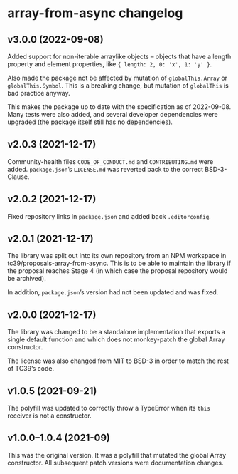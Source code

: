 # array-from-async changelog

## v3.0.0 (2022-09-08)
Added support for non-iterable arraylike objects – objects that have a length
property and element properties, like `{ length: 2, 0: 'x', 1: 'y' }`.

Also made the package not be affected by mutation of `globalThis.Array` or
`globalThis.Symbol`. This is a breaking change, but mutation of `globalThis` is
bad practice anyway.

This makes the package up to date with the specification as of 2022-09-08. Many
tests were also added, and several developer dependencies were upgraded (the
package itself still has no dependencies).

## v2.0.3 (2021-12-17)
Community-health files `CODE_OF_CONDUCT.md` and `CONTRIBUTING.md` were added.
`package.json`’s `LICENSE.md` was reverted back to the correct BSD-3-Clause.

## v2.0.2 (2021-12-17)
Fixed repository links in `package.json` and added back `.editorconfig`.

## v2.0.1 (2021-12-17)
The library was split out into its own repository from an NPM workspace in
tc39/proposals-array-from-async. This is to be able to maintain the library if
the proposal reaches Stage 4 (in which case the proposal repository would be
archived).

In addition, `package.json`’s version had not been updated and was fixed.

## v2.0.0 (2021-12-17)
The library was changed to be a standalone implementation that exports a single
default function and which does not monkey-patch the global Array constructor.

The license was also changed from MIT to BSD-3 in order to match the rest of
TC39’s code.

## v1.0.5 (2021-09-21)
The polyfill was updated to correctly throw a TypeError when its `this` receiver
is not a constructor.

## v1.0.0–1.0.4 (2021-09)
This was the original version. It was a polyfill that mutated the global Array
constructor. All subsequent patch versions were documentation changes.

